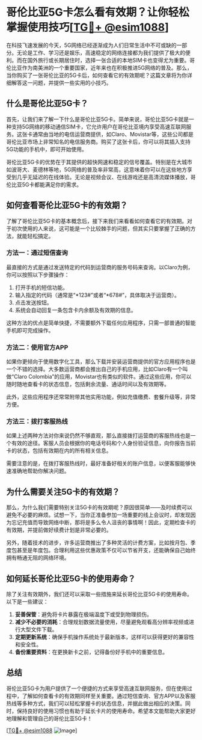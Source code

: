 # 哥伦比亚5G卡怎么看有效期？让你轻松掌握使用技巧[[TG💪+ @esim1088](https://t.me/s/esim1088)]

在科技飞速发展的今天，5G网络已经逐渐成为人们日常生活中不可或缺的一部分。无论是工作、学习还是娱乐，高速稳定的网络连接都为我们提供了极大的便利。而在国外旅行或长期居住时，选择一张合适的本地SIM卡也变得尤为重要。哥伦比亚作为南美洲的一个重要国家，近年来也在积极推进5G网络的普及。那么，当你购买了一张哥伦比亚的5G卡后，如何查看它的有效期呢？这篇文章将为你详细解答这一问题，并提供一些实用的小技巧。

## 什么是哥伦比亚5G卡？

首先，让我们来了解一下什么是哥伦比亚5G卡。简单来说，哥伦比亚5G卡就是一种支持5G网络的移动通信SIM卡，它允许用户在哥伦比亚境内享受高速互联网服务。这张卡通常由当地的电信运营商提供，如Claro、Movistar等，这些公司都是哥伦比亚市场上非常知名的电信服务商。购买了这张卡后，你可以将其插入支持5G功能的手机中，即可开始使用。

哥伦比亚5G卡的优势在于其提供的超快网速和稳定的信号覆盖。特别是在大城市如波哥大、麦德林等地，5G网络的普及率非常高，这意味着你可以在这些地方享受到几乎无延迟的在线体验。无论是视频会议、在线游戏还是高清流媒体播放，哥伦比亚5G卡都能满足你的需求。

## 如何查看哥伦比亚5G卡的有效期？

了解了哥伦比亚5G卡的基本概念后，接下来我们来看看如何查看它的有效期。对于初次使用的人来说，这可能是一个比较棘手的问题，但其实只要掌握了正确的方法，就能轻松搞定。

### 方法一：通过短信查询

最直接的方式是通过发送特定的代码到运营商的服务号码来查询。以Claro为例，你可以按照以下步骤操作：

1. 打开手机的短信功能。
2. 输入指定的代码（通常是“*123#”或者“*678#”，具体取决于运营商）。
3. 点击发送按钮。
4. 系统会自动回复一条包含卡内余额及有效期的信息。

这种方法的优点是简单快捷，不需要额外下载任何应用程序，只需一部普通的智能手机即可完成操作。

### 方法二：使用官方APP

如果你更倾向于使用数字化工具，那么下载并安装运营商提供的官方应用程序也是一个不错的选择。大多数运营商都会推出自己的手机应用，比如Claro有一个叫做“Claro Colombia”的应用，Movistar也有类似的软件。通过这些应用，你可以随时随地查看卡的状态信息，包括剩余流量、通话时间以及有效期等。

此外，这些应用程序还常常附带其他实用功能，例如充值缴费、套餐升级等，非常方便。

### 方法三：拨打客服热线

如果上述两种方法对你来说仍然不够直观，那么直接拨打运营商的客服热线也是一个有效的途径。客服人员会根据你的电话号码和个人身份验证信息，向你报告当前卡的状态，包括有效期在内的所有相关信息。

需要注意的是，在拨打客服热线时，最好准备好相关的账户信息，以便客服能够快速准确地帮助你解决问题。

## 为什么需要关注5G卡的有效期？

那么，为什么我们需要特别关注5G卡的有效期呢？原因很简单——及时续费可以避免不必要的麻烦。试想一下，当你正准备参加一场重要的线上会议时，却发现因为忘记充值而导致网络中断，那将是多么令人沮丧的事情啊！因此，定期检查卡的有效期，并提前做好续费计划是非常必要的。

另外，随着技术的进步，许多运营商推出了多种灵活的计费方案，比如按月包、季度包甚至是年度包。合理利用这些优惠政策不仅可以节省开支，还能确保自己始终拥有畅通无阻的网络环境。

## 如何延长哥伦比亚5G卡的使用寿命？

除了关注有效期外，我们还可以采取一些措施来延长哥伦比亚5G卡的使用寿命。以下是一些建议：

1. **妥善保管**：避免将卡片暴露在极端温度下或受到物理损伤。
2. **减少不必要的消耗**：合理规划数据流量使用，尽量避免观看高分辨率视频或进行大型文件下载。
3. **定期更新系统**：确保手机操作系统处于最新版本，这样可以获得更好的兼容性和安全性。
4. **备份重要资料**：在更换新卡之前，记得备份好手机中的重要信息。

## 总结

哥伦比亚5G卡为用户提供了一个便捷的方式来享受高速互联网服务，但在使用过程中，了解如何查看卡的有效期同样至关重要。通过短信查询、官方APP以及客服热线等多种方式，我们可以轻松掌握卡的状态信息，并据此做出相应的决策。同时，保持良好的使用习惯也有助于延长卡片的使用寿命。希望本文能帮助大家更好地理解和管理自己的哥伦比亚5G卡！

[[TG💪+ @esim1088](https://t.me/s/esim1088) ![Image](https://i.postimg.cc/4NQfJmqS/Snipaste-2025-05-13-00-14-12.png)]
